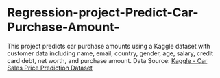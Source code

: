 # Regression-project-Predict-Car-Purchase-Amount-
 This project predicts car purchase amounts using a Kaggle dataset with customer data including name, email, country, gender, age, salary, credit card debt, net worth, and purchase amount.  Data Source: [Kaggle - Car Sales Price Prediction Dataset](https://www.kaggle.com/datasets/yashpaloswal/ann-car-sales-price-prediction)
